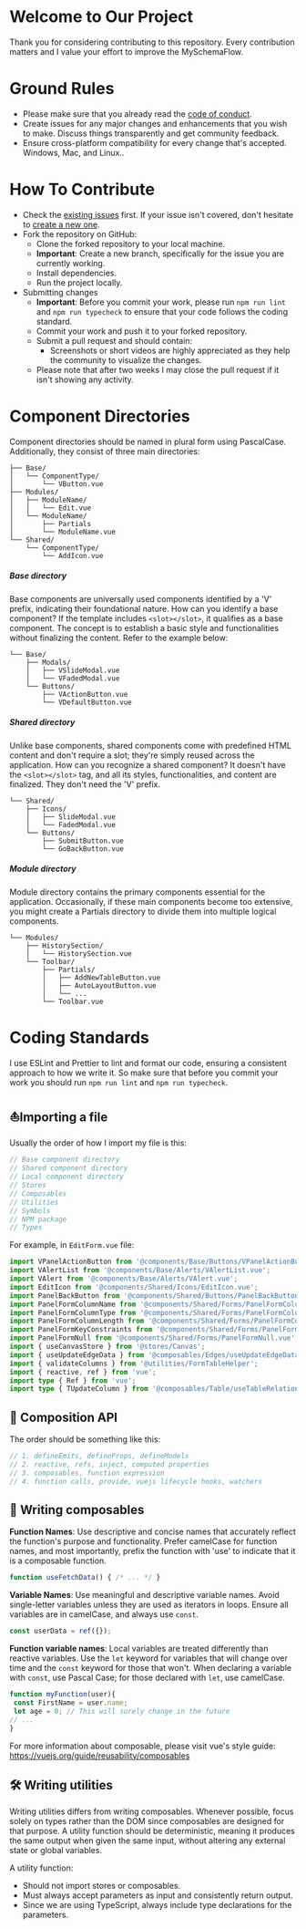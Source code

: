 # Welcome to Our Project
Thank you for considering contributing to this repository. Every contribution matters and I value your effort to improve the MySchemaFlow.

# Ground Rules
- Please make sure that you already read the [code of conduct](https://github.com/Finestwork/my-schema-flow/blob/dev/CODE_OF_CONDUCT.md).
- Create issues for any major changes and enhancements that you wish to make. Discuss things transparently and get community feedback.
- Ensure cross-platform compatibility for every change that's accepted. Windows, Mac, and Linux..

# How To Contribute
- Check the [existing issues](https://github.com/Finestwork/my-schema-flow/issues) first. If your issue isn't covered, don't hesitate to [create a new one](https://github.com/Finestwork/my-schema-flow/issues/new).
- Fork the repository on GitHub:
   - Clone the forked repository to your local machine.
   - **Important**: Create a new branch, specifically for the issue you are currently working.
   - Install dependencies.
   - Run the project locally.
- Submitting changes
   - **Important**: Before you commit your work, please run `npm run lint` and `npm run typecheck` to ensure that your code follows the coding standard. 
   - Commit your work and push it to your forked repository. 
   - Submit a pull request and should contain:
     - Screenshots or short videos are highly appreciated as they help the community to visualize the changes.
   - Please note that after two weeks I may close the pull request if it isn't showing any activity.

# Component Directories
Component directories should be named in plural form using PascalCase. Additionally, they consist of three main directories:

```
├── Base/
│   └── ComponentType/
│       └── VButton.vue
├── Modules/
│   ├── ModuleName/
│   │   └── Edit.vue
│   └── ModuleName/
│       ├── Partials
│       └── ModuleName.vue
└── Shared/
    └── ComponentType/
        └── AddIcon.vue
```
##### **Base directory**
Base components are universally used components identified by a 'V' prefix, indicating their foundational nature. How can you identify a base component? If the template includes `<slot></slot>`, it qualifies as a base component. The concept is to establish a basic style and functionalities without finalizing the content. Refer to the example below:

```
└── Base/
    ├── Modals/
    │   ├── VSlideModal.vue
    │   └── VFadedModal.vue
    └── Buttons/
        ├── VActionButton.vue
        └── VDefaultButton.vue
```

##### **Shared directory**
Unlike base components, shared components come with predefined HTML content and don't require a slot; they're simply reused across the application. How can you recognize a shared component? It doesn't have the `<slot></slot>` tag, and all its styles, functionalities, and content are finalized. They don't need the 'V' prefix.

```
└── Shared/
    ├── Icons/
    │   ├── SlideModal.vue
    │   └── FadedModal.vue
    └── Buttons/
        ├── SubmitButton.vue
        └── GoBackButton.vue
```


##### **Module directory**
Module directory contains the primary components essential for the application. Occasionally, if these main components become too extensive, you might create a Partials directory to divide them into multiple logical components.

```
└── Modules/
    ├── HistorySection/
    │   └── HistorySection.vue
    └── Toolbar/
        ├── Partials/
        │   ├── AddNewTableButton.vue
        │   ├── AutoLayoutButton.vue
        │   └── ...
        └── Toolbar.vue
```



# Coding Standards
I use ESLint and Prettier to lint and format our code, ensuring a consistent approach to how we write it. So make sure that before you commit your work you should run `npm run lint` and `npm run typecheck`.

## ⛵Importing a file
 Usually the order of how I import my file is this:

 ```ts
// Base component directory
// Shared component directory
// Local component directory
// Stores
// Composables
// Utilities
// Symbols
// NPM package
// Types
```

For example, in `EditForm.vue` file:
```ts
import VPanelActionButton from '@components/Base/Buttons/VPanelActionButton.vue';
import VAlertList from '@components/Base/Alerts/VAlertList.vue';
import VAlert from '@components/Base/Alerts/VAlert.vue';
import EditIcon from '@components/Shared/Icons/EditIcon.vue';
import PanelBackButton from '@components/Shared/Buttons/PanelBackButton.vue';
import PanelFormColumnName from '@components/Shared/Forms/PanelFormColumnName.vue';
import PanelFormColumnType from '@components/Shared/Forms/PanelFormColumnType.vue';
import PanelFormColumnLength from '@components/Shared/Forms/PanelFormColumnLength.vue';
import PanelFormKeyConstraints from '@components/Shared/Forms/PanelFormKeyConstraints.vue';
import PanelFormNull from '@components/Shared/Forms/PanelFormNull.vue';
import { useCanvasStore } from '@stores/Canvas';
import { useUpdateEdgeData } from '@composables/Edges/useUpdateEdgeData';
import { validateColumns } from '@utilities/FormTableHelper';
import { reactive, ref } from 'vue';
import type { Ref } from 'vue';
import type { TUpdateColumn } from '@composables/Table/useTableRelationActions';
```

## 🔮 Composition API
The order should be something like this:

```ts
// 1. defineEmits, defineProps, defineModels
// 2. reactive, refs, inject, computed properties
// 3. composables, function expression
// 4. function calls, provide, vuejs lifecycle hooks, watchers
```

## 📝 Writing composables

**Function Names**: Use descriptive and concise names that accurately reflect the function's purpose and functionality. Prefer camelCase for function names, and most importantly, prefix the function with 'use' to indicate that it is a composable function.

```ts
function useFetchData() { /* ... */ }
```

**Variable Names**: Use meaningful and descriptive variable names. Avoid single-letter variables unless they are used as iterators in loops. Ensure all variables are in camelCase, and always use `const`.
```ts
const userData = ref({});
```

**Function variable names**: Local variables are treated differently than reactive variables. Use the `let` keyword for variables that will change over time and the `const` keyword for those that won't. When declaring a variable with `const`, use Pascal Case; for those declared with `let`, use camelCase.

```ts
function myFunction(user){
 const FirstName = user.name;
 let age = 0; // This will surely change in the future
// ...
}
```

For more information about composable, please visit vue's style guide: https://vuejs.org/guide/reusability/composables

## 🛠️ Writing utilities
Writing utilities differs from writing composables. Whenever possible, focus solely on types rather than the DOM since composables are designed for that purpose. A utility function should be deterministic, meaning it produces the same output when given the same input, without altering any external state or global variables. 

A utility function:
- Should not import stores or composables.
- Must always accept parameters as input and consistently return output.
- Since we are using TypeScript, always include type declarations for the parameters.
